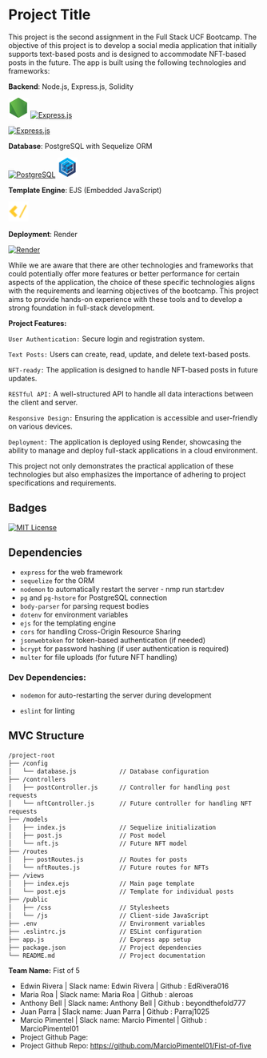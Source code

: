 
# Project Title

This project is the second assignment in the Full Stack UCF Bootcamp. The objective of this project is to develop a social media application that initially supports text-based posts and is designed to accommodate NFT-based posts in the future. The app is built using the following technologies and frameworks:

**Backend**: Node.js, Express.js, Solidity

<p align="left">
  <!-- Node.js Icon and Link -->
  <a href="https://nodejs.org/en/" target="_blank" rel="noopener noreferrer"><img src="https://raw.githubusercontent.com/devicons/devicon/master/icons/nodejs/nodejs-original.svg" width="40" height="40" alt="Node.js" /></a>
    <!-- Express.js Icon and Link -->
  <a href="https://expressjs.com/" target="_blank" rel="noopener noreferrer"><img src="https://icongr.am/devicon/express-original.svg?size=123&color=ffffff" width="40" height="40" alt="Express.js" /></a>
  </p>
  <a href="https://soliditylang.org/" target="_blank" rel="noopener noreferrer"><img src="https://img.icons8.com/color-glass/70/solidity.png" width="40" height="40" alt="Express.js" /></a>
  </p>


**Database**: PostgreSQL with Sequelize ORM
<p align="left">
<!-- PostgreSQL Icon and Link -->
  <a href="https://www.postgresql.org/" target="_blank" rel="noopener noreferrer"><img src="https://raw.githubusercontent.com/danielcranney/readme-generator/main/public/icons/skills/postgresql-colored.svg" width="40" height="40" alt="PostgreSQL" /></a>
  <!-- Sequelize Icon and Link -->
  <a href="https://sequelize.org/" target="_blank" rel="noopener noreferrer"><img src="https://raw.githubusercontent.com/devicons/devicon/master/icons/sequelize/sequelize-original.svg" width="40" height="40" alt="Sequelize" /></a>
</p>

**Template Engine**: EJS (Embedded JavaScript)
<p align="left">
<a href="https://ejs.co/" target="_blank" rel="noopener noreferrer">
  <img src="./images/ejs.svg" width="40" height="40" alt="EJS">
</a>
</p>

**Deployment**: Render
<p align="left">
<a href="https://render.com/" target="_blank" rel="noopener noreferrer">
  <img src="https://avatars.githubusercontent.com/u/36424661?s=200&v=4" width="40" height="40" alt="Render" />
</a>
</p>

While we are aware that there are other technologies and frameworks that could potentially offer more features or better performance for certain aspects of the application, the choice of these specific technologies aligns with the requirements and learning objectives of the bootcamp. This project aims to provide hands-on experience with these tools and to develop a strong foundation in full-stack development.

**Project Features:**

`User Authentication:` Secure login and registration system.

`Text Posts:` Users can create, read, update, and delete text-based posts.

`NFT-ready:` The application is designed to handle NFT-based posts in future updates.

`RESTful API:` A well-structured API to handle all data interactions between the client and server.

`Responsive Design:` Ensuring the application is accessible and user-friendly on various devices.

`Deployment:` The application is deployed using Render, showcasing the ability to manage and deploy full-stack applications in a cloud environment.

This project not only demonstrates the practical application of these technologies but also emphasizes the importance of adhering to project specifications and requirements.


## Badges


[![MIT License](https://img.shields.io/badge/License-MIT-green.svg)](https://choosealicense.com/licenses/mit/)





## Dependencies

* `express` for the web framework
* `sequelize` for the ORM
* `nodemon` to automatically restart the server - nmp run start:dev
* `pg` and `pg-hstore` for PostgreSQL connection
* `body-parser` for parsing request bodies
* `dotenv` for environment variables
* `ejs` for the templating engine
* `cors` for handling Cross-Origin Resource Sharing
* `jsonwebtoken` for token-based authentication (if needed)
* `bcrypt` for password hashing (if user authentication is required)
* `multer` for file uploads (for future NFT handling)


### Dev Dependencies:

* `nodemon` for auto-restarting the server during development

*  `eslint` for linting

## MVC Structure
```
/project-root
├── /config
│   └── database.js            // Database configuration
├── /controllers
│   ├── postController.js      // Controller for handling post requests
│   └── nftController.js       // Future controller for handling NFT requests
├── /models
│   ├── index.js               // Sequelize initialization
│   ├── post.js                // Post model
│   └── nft.js                 // Future NFT model
├── /routes
│   ├── postRoutes.js          // Routes for posts
│   └── nftRoutes.js           // Future routes for NFTs
├── /views
│   ├── index.ejs              // Main page template
│   └── post.ejs               // Template for individual posts
├── /public
│   ├── /css                   // Stylesheets
│   └── /js                    // Client-side JavaScript
├── .env                       // Environment variables
├── .eslintrc.js               // ESLint configuration
├── app.js                     // Express app setup
├── package.json               // Project dependencies
└── README.md                  // Project documentation
```



  **Team Name:** Fist of 5
  * Edwin Rivera | Slack name: Edwin Rivera | Github : EdRivera016
  * Maria Roa | Slack name: Maria Roa | Github : aleroas
  * Anthony Bell | Slack name: Anthony Bell | Github : beyondthefold777
  * Juan Parra | Slack name: Juan Parra | Github : Parraj1025
  * Marcio Pimentel | Slack name: Marcio Pimentel | Github : MarcioPimentel01
  * Project Github Page: 
  * Project Github Repo: https://github.com/MarcioPimentel01/Fist-of-five


<!-- !Install sequelize with pg (postgres client) and with the pg-hstore package -->